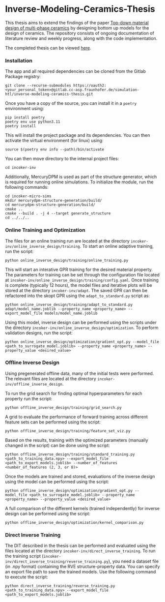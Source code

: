 # Inverse-Modeling-Ceramics-Thesis

This thesis aims to extend the findings of the paper [Top-down material design of multi-phase ceramics](https://doi.org/10.1016/j.oceram.2021.100211) by designing bottom up models for the design of ceramics. The repository consists of ongoing documentation of literature review and weekly progress, along with the code implementation.

The completed thesis can be viewed [here](thesis/Rayan_Thesis_InverseGPR.pdf).


### Installation
The app and all required dependencies can be cloned from the Gitlab Package registry:
```console
git clone --recurse-submodules https://oauth2:<your_personal_token>@gitlab.cc-asp.fraunhofer.de/simulation-htl/inverse-modeling-ceramics-thesis.git
```
Once you have a copy of the source, you can install it in a ``poetry`` environment using:
```console
pip install poetry
poetry env use python3.11
poetry install
```
This will install the project package and its dependencies.
You can then activate the virtual environment (for linux) using:
```console
source $(poetry env info --path)/bin/activate
```

You can then move directory to the internal project files:
```console
cd incoker-inv
```
Additionally, MercuryDPM is used as part of the structure generator, which is required for running online simulations. To 
initialize the module, run the following commands:

```console
cd incoker-micro-sims
mkdir mercurydpm-structure-generation/build/
cd mercurydpm-structure-generation/build/
cmake ..
cmake --build . -j 4 --target generate_structure
cd ../../..
```

### Online Training and Optimization

The files for an online training run are located at the directory ``incoker-inv/online_inverse_design/training``. To start an
online adaptive training, run the script:

```console
python online_inverse_design/training/online_training.py
```

This will start an interative GPR training for the desired material property. The parameters for training can be set
through the configuration file located at ``incoker-inv/online_inverse_design/training/config.yaml``. Once training is complete (typically 12 hours), 
the model files and iterative plots will be stored at the directory ``incoker-inv/adapt``. The saved GPR can then be refactored into the skopt GPR 
using the ``adapt_to_standard.py`` script as:

```console
python online_inverse_design/training/adapt_to_standard.py adapt/model_name.joblib --property_name <property_name> --export_model_file models/model_name.joblib
```

Using this model, inverse design can be performed using the scripts under the directory ``incoker-inv/online_inverse_design/optimization``. To 
perform validation designs, run the script:

```console
python online_inverse_design/optimization/gradient_opt.py --model_file <path_to_surrogate_model.joblib> --property_name <property_name> --property_value <desired_value>
```


### Offline Inverse Design

Using pregenerated offline data, many of the initial tests were performed. The relevant files are located at the directory ``incoker-inv/offline_inverse_design``.

To run the grid search for finding optimal hyperparameters for each property run the script:

```console
python offline_inverse_design/training/grid_search.py
```
A grid to evaluate the performance of forward training across different feature sets can be performed using the script:

```console
python offline_inverse_design/training/feature_set_viz.py
```

Based on the results, training with the optimized parameters (manually changed in the script) can be done using the script:

```console
python offline_inverse_design/training/standard_training.py <path_to_training_data.npy> --export_model_file <path_to_export_models.joblib> --number_of_features <number_of_features (2, 3, or 8)>
```

Once the models are trained and stored, evaluations of the inverse design using the model can be performed using the script:
```console
python offline_inverse_design/optimization/gradient_opt.py --model_file <path_to_surrogate_model.joblib> --property_name <property_name> --property_value <desired_value>
```

A full comparison of the different kernels (trained independently) for inverse design can be performed using the script:
```console
python offline_inverse_design/optimization/kernel_comparison.py
```

### Direct Inverse Training

The DIT described in the thesis can be performed and evaluated using the files located at the directory ``incoker-inv/direct_inverse_training``.
To run the training script (``incoker-inv/direct_inverse_training/reverse_training.py``), you need a dataset file (in .npy format) containing the RVE structure-property
data. You can specify an export file path to save the trained models. Use the following
command to execute the script:

```console
python direct_inverse_training/reverse_training.py <path_to_training_data.npy> --export_model_file <path_to_export_models.joblib>
```